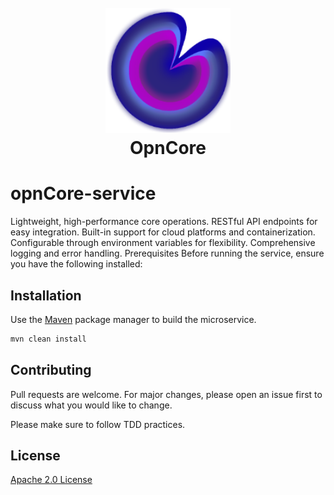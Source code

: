 <h1 align="center">
  <br>
  <a href=""><img src="/public/apple-touch-icon.png" alt="OpnCore" width="200"></a>
  <br>
  OpnCore
  <br>
</h1>

# opnCore-service
Lightweight, high-performance core operations. RESTful API endpoints for easy integration. Built-in support for cloud platforms and containerization. Configurable through environment variables for flexibility. Comprehensive logging and error handling. Prerequisites Before running the service, ensure you have the following installed:

<link rel="apple-touch-icon" sizes="180x180" href="/public/apple-touch-icon.png">
<link rel="icon" type="image/png" sizes="32x32" href="/public/favicon-32x32.png">
<link rel="icon" type="image/png" sizes="16x16" href="/public/favicon-16x16.png">
<link rel="manifest" href="/public/site.webmanifest">

## Installation

Use the [Maven](https://maven.apache.org) package manager to build the microservice.

```bash
mvn clean install
```



## Contributing

Pull requests are welcome. For major changes, please open an issue first
to discuss what you would like to change.

Please make sure to follow TDD practices.

## License

[Apache 2.0 License](https://www.apache.org/licenses/LICENSE-2.0)